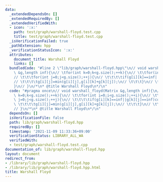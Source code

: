 ```yaml
---
data:
  _extendedDependsOn: []
  _extendedRequiredBy: []
  _extendedVerifiedWith:
  - icon: ':x:'
    path: test/graph/warshall-floyd.test.cpp
    title: test/graph/warshall-floyd.test.cpp
  _isVerificationFailed: true
  _pathExtension: hpp
  _verificationStatusIcon: ':x:'
  attributes:
    document_title: Warshall Floyd
    links: []
  bundledCode: "#line 2 \"lib/graph/warshall-floyd.hpp\"\n// void warshall_floyd(Matrix\
    \ &g,length inf){\n// \tfor(int k=0;k<g.size();++k){\n// \t\tfor(int i=0;i<g.size();++i){\n\
    // \t\t\tfor(int j=0;j<g.size();++j){\n// \t\t\t\tif(g[i][k]==inf||g[k][j]==inf)continue;\n\
    // \t\t\t\tg[i][j]=min(g[i][j],g[i][k]+g[k][j]);\n// \t\t\t}\n// \t\t}\n// \t\
    }\n// }\n/*\n* @title Warshall Floyd\n*/\n"
  code: "#pragma once\n// void warshall_floyd(Matrix &g,length inf){\n// \tfor(int\
    \ k=0;k<g.size();++k){\n// \t\tfor(int i=0;i<g.size();++i){\n// \t\t\tfor(int\
    \ j=0;j<g.size();++j){\n// \t\t\t\tif(g[i][k]==inf||g[k][j]==inf)continue;\n//\
    \ \t\t\t\tg[i][j]=min(g[i][j],g[i][k]+g[k][j]);\n// \t\t\t}\n// \t\t}\n// \t}\n\
    // }\n/*\n* @title Warshall Floyd\n*/\n"
  dependsOn: []
  isVerificationFile: false
  path: lib/graph/warshall-floyd.hpp
  requiredBy: []
  timestamp: '2021-11-09 11:33:36+09:00'
  verificationStatus: LIBRARY_ALL_WA
  verifiedWith:
  - test/graph/warshall-floyd.test.cpp
documentation_of: lib/graph/warshall-floyd.hpp
layout: document
redirect_from:
- /library/lib/graph/warshall-floyd.hpp
- /library/lib/graph/warshall-floyd.hpp.html
title: Warshall Floyd
---
```


